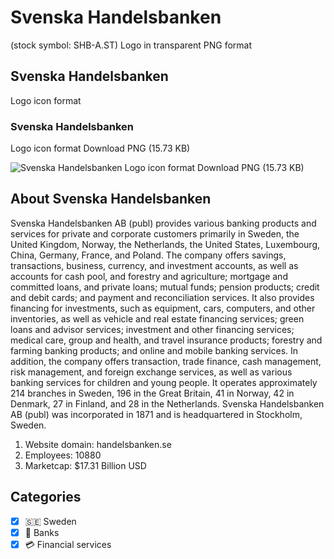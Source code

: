 # Svenska Handelsbanken
 (stock symbol: SHB-A.ST) Logo in transparent PNG format

## Svenska Handelsbanken
 Logo icon format

### Svenska Handelsbanken
 Logo icon format Download PNG (15.73 KB)

![Svenska Handelsbanken
 Logo icon format Download PNG (15.73 KB)](/img/orig/SHB-A.ST-a6daa26b.png)

## About Svenska Handelsbanken


Svenska Handelsbanken AB (publ) provides various banking products and services for private and corporate customers primarily in Sweden, the United Kingdom, Norway, the Netherlands, the United States, Luxembourg, China, Germany, France, and Poland. The company offers savings, transactions, business, currency, and investment accounts, as well as accounts for cash pool, and forestry and agriculture; mortgage and committed loans, and private loans; mutual funds; pension products; credit and debit cards; and payment and reconciliation services. It also provides financing for investments, such as equipment, cars, computers, and other inventories, as well as vehicle and real estate financing services; green loans and advisor services; investment and other financing services; medical care, group and health, and travel insurance products; forestry and farming banking products; and online and mobile banking services. In addition, the company offers transaction, trade finance, cash management, risk management, and foreign exchange services, as well as various banking services for children and young people. It operates approximately 214 branches in Sweden, 196 in the Great Britain, 41 in Norway, 42 in Denmark, 27 in Finland, and 28 in the Netherlands. Svenska Handelsbanken AB (publ) was incorporated in 1871 and is headquartered in Stockholm, Sweden.

1. Website domain: handelsbanken.se
2. Employees: 10880
3. Marketcap: $17.31 Billion USD


## Categories
- [x] 🇸🇪 Sweden
- [x] 🏦 Banks
- [x] 💳 Financial services
